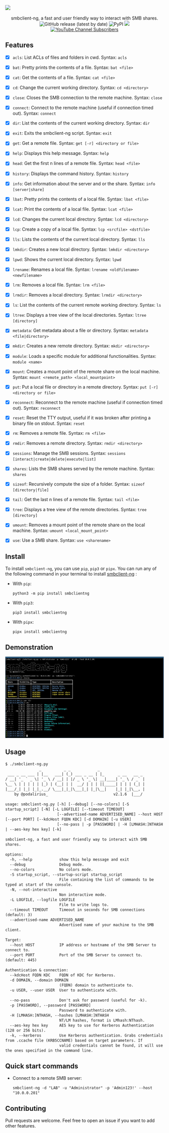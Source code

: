 ![](./.github/banner.png)

<p align="center">
    smbclient-ng, a fast and user friendly way to interact with SMB shares.
    <br>
    <img alt="GitHub release (latest by date)" src="https://img.shields.io/github/v/release/p0dalirius/smbclient-ng">
    <img alt="PyPI" src="https://img.shields.io/pypi/v/smbclientng">
    <a href="https://twitter.com/intent/follow?screen_name=podalirius_" title="Follow"><img src="https://img.shields.io/twitter/follow/podalirius_?label=Podalirius&style=social"></a>
    <a href="https://www.youtube.com/c/Podalirius_?sub_confirmation=1" title="Subscribe"><img alt="YouTube Channel Subscribers" src="https://img.shields.io/youtube/channel/subscribers/UCF_x5O7CSfr82AfNVTKOv_A?style=social"></a>
    <br>
</p>

## Features

- [x] `acls`: List ACLs of files and folders in cwd. Syntax: `acls`
- [x] `bat`: Pretty prints the contents of a file. Syntax: `bat <file>`
- [x] `cat`: Get the contents of a file. Syntax: `cat <file>`
- [x] `cd`: Change the current working directory. Syntax: `cd <directory>`
- [x] `close`: Closes the SMB connection to the remote machine. Syntax: `close`
- [x] `connect`: Connect to the remote machine (useful if connection timed out). Syntax: `connect`
- [x] `dir`: List the contents of the current working directory. Syntax: `dir`
- [x] `exit`: Exits the smbclient-ng script. Syntax: `exit`
- [x] `get`: Get a remote file. Syntax: `get [-r] <directory or file>`
- [x] `help`: Displays this help message. Syntax: `help`
- [x] `head`: Get the first n lines of a remote file. Syntax: `head <file>`
- [x] `history`: Displays the command history. Syntax: `history`
- [x] `info`: Get information about the server and or the share. Syntax: `info [server|share]`
- [x] `lbat`: Pretty prints the contents of a local file. Syntax: `lbat <file>`
- [x] `lcat`: Print the contents of a local file. Syntax: `lcat <file>`
- [x] `lcd`: Changes the current local directory. Syntax: `lcd <directory>`
- [x] `lcp`: Create a copy of a local file. Syntax: `lcp <srcfile> <dstfile>`
- [x] `lls`: Lists the contents of the current local directory. Syntax: `lls`
- [x] `lmkdir`: Creates a new local directory. Syntax: `lmkdir <directory>`
- [x] `lpwd`: Shows the current local directory. Syntax: `lpwd`
- [x] `lrename`: Renames a local file. Syntax: `lrename <oldfilename> <newfilename>`
- [x] `lrm`: Removes a local file. Syntax: `lrm <file>`
- [x] `lrmdir`: Removes a local directory. Syntax: `lrmdir <directory>`
- [x] `ls`: List the contents of the current remote working directory. Syntax: `ls`
- [x] `ltree`: Displays a tree view of the local directories. Syntax: `ltree [directory]`
- [x] `metadata`: Get metadata about a file or directory. Syntax: `metadata <file|directory>`
- [x] `mkdir`: Creates a new remote directory. Syntax: `mkdir <directory>`
- [x] `module`: Loads a specific module for additional functionalities. Syntax: `module <name>`
- [x] `mount`: Creates a mount point of the remote share on the local machine. Syntax: `mount <remote_path> <local_mountpoint>`
- [x] `put`: Put a local file or directory in a remote directory. Syntax: `put [-r] <directory or file>`
- [x] `reconnect`: Reconnect to the remote machine (useful if connection timed out). Syntax: `reconnect`
- [x] `reset`: Reset the TTY output, useful if it was broken after printing a binary file on stdout. Syntax: `reset`
- [x] `rm`: Removes a remote file. Syntax: `rm <file>`
- [x] `rmdir`: Removes a remote directory. Syntax: `rmdir <directory>`
- [x] `sessions`: Manage the SMB sessions. Syntax: `sessions [interact|create|delete|execute|list]`
- [x] `shares`: Lists the SMB shares served by the remote machine. Syntax: `shares`
- [x] `sizeof`: Recursively compute the size of a folder. Syntax: `sizeof [directory|file]`
- [x] `tail`: Get the last n lines of a remote file. Syntax: `tail <file>`
- [x] `tree`: Displays a tree view of the remote directories. Syntax: `tree [directory]`
- [x] `umount`: Removes a mount point of the remote share on the local machine. Syntax: `umount <local_mount_point>`
- [x] `use`: Use a SMB share. Syntax: `use <sharename>`


## Install

To install `smbclient-ng`, you can use `pip`, `pip3` or `pipx`. You can run any of the following command in your terminal to install [smbclient-ng](https://github.com/p0dalirius/smbclient-ng) :

+ With `pip`:
    ```
    python3 -m pip install smbclientng
    ```

+ With `pip3`:
    ```
    pip3 install smbclientng
    ```
    
+ With `pipx`:
    ```
    pipx install smbclientng
    ```

## Demonstration

![](./.github/example.png)

## Usage

```
$ ./smbclient-ng.py 
               _          _ _            _                    
 ___ _ __ ___ | |__   ___| (_) ___ _ __ | |_      _ __   __ _ 
/ __| '_ ` _ \| '_ \ / __| | |/ _ \ '_ \| __|____| '_ \ / _` |
\__ \ | | | | | |_) | (__| | |  __/ | | | ||_____| | | | (_| |
|___/_| |_| |_|_.__/ \___|_|_|\___|_| |_|\__|    |_| |_|\__, |
    by @podalirius_                             v2.1.6  |___/  
    
usage: smbclient-ng.py [-h] [--debug] [--no-colors] [-S startup_script] [-N] [-L LOGFILE] [--timeout TIMEOUT]
                       [--advertised-name ADVERTISED_NAME] --host HOST [--port PORT] [--kdcHost FQDN KDC] [-d DOMAIN] [-u USER]
                       [--no-pass | -p [PASSWORD] | -H [LMHASH:]NTHASH | --aes-key hex key] [-k]

smbclient-ng, a fast and user friendly way to interact with SMB shares.

options:
  -h, --help            show this help message and exit
  --debug               Debug mode.
  --no-colors           No colors mode.
  -S startup_script, --startup-script startup_script
                        File containing the list of commands to be typed at start of the console.
  -N, --not-interactive
                        Non interactive mode.
  -L LOGFILE, --logfile LOGFILE
                        File to write logs to.
  --timeout TIMEOUT     Timeout in seconds for SMB connections (default: 3)
  --advertised-name ADVERTISED_NAME
                        Advertised name of your machine to the SMB client.

Target:
  --host HOST           IP address or hostname of the SMB Server to connect to.
  --port PORT           Port of the SMB Server to connect to. (default: 445)

Authentication & connection:
  --kdcHost FQDN KDC    FQDN of KDC for Kerberos.
  -d DOMAIN, --domain DOMAIN
                        (FQDN) domain to authenticate to.
  -u USER, --user USER  User to authenticate with.

  --no-pass             Don't ask for password (useful for -k).
  -p [PASSWORD], --password [PASSWORD]
                        Password to authenticate with.
  -H [LMHASH:]NTHASH, --hashes [LMHASH:]NTHASH
                        NT/LM hashes, format is LMhash:NThash.
  --aes-key hex key     AES key to use for Kerberos Authentication (128 or 256 bits).
  -k, --kerberos        Use Kerberos authentication. Grabs credentials from .ccache file (KRB5CCNAME) based on target parameters. If
                        valid credentials cannot be found, it will use the ones specified in the command line.
```

## Quick start commands

 + Connect to a remote SMB server:
    ```
    smbclient-ng -d "LAB" -u "Administrator" -p 'Admin123!' --host "10.0.0.201"
    ```

## Contributing

Pull requests are welcome. Feel free to open an issue if you want to add other features.
